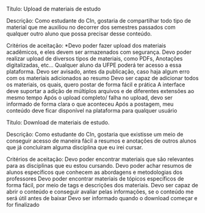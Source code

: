 Título: 
Upload de materiais de estudo

Descrição:
Como estudante do CIn, gostaria de compartilhar todo tipo de material que me auxiliou no decorrer dos semestres passados com qualquer outro aluno que possa precisar desse conteúdo.

Critérios de aceitação:
*Devo poder fazer upload dos materiais acadêmicos, e eles devem ser armazenados com segurança.
Devo poder realizar upload de diversos tipos de materiais, como PDFs, Anotações digitalizadas, etc…
Qualquer aluno da UFPE poderá ter acesso a essa plataforma.
Devo ser avisado, antes da publicação, caso haja algum erro com os materiais adicionados ao resumo
Devo ser capaz de adicionar todos os materiais, os quais, quero postar de forma fácil e prática
A interface deve suportar a adição de múltiplos arquivos e de diferentes extensões ao mesmo tempo
Após o upload completo/ falha no upload, devo ser informado de forma clara o que aconteceu
Após a postagem, meu conteúdo deve ficar disponível na plataforma para qualquer usuário
	

Título:
	Download de materiais de estudo.
	
Descrição:
	Como estudante do CIn, gostaria que existisse um meio de conseguir acesso de maneira fácil a resumos e anotações de outros alunos que já concluíram alguma disciplina que eu irei cursar.

Critérios de aceitação:
Devo poder encontrar materiais que são relevantes para as disciplinas que eu estou cursando.
Devo poder achar resumos de alunos específicos que conhecem as abordagens e metodologias dos professores
Devo poder encontrar materiais de tópicos específicos de forma fácil, por meio de tags e descrições dos materiais.
Devo ser capaz de abrir o conteúdo e conseguir avaliar pelas informações, se o conteúdo me será útil antes de baixar
Devo ser informado quando o download começar e for finalizado
